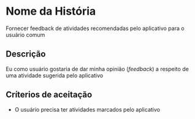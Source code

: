 # Nome da História

Fornecer feedback de atividades recomendadas pelo aplicativo para o usuário comum

## Descrição

Eu como usuário gostaria de dar minha opinião (_feedback_) a respeito de uma atividade sugerida pelo aplicativo

## Críterios de aceitação

- O usuário precisa ter atividades marcados pelo aplicativo
